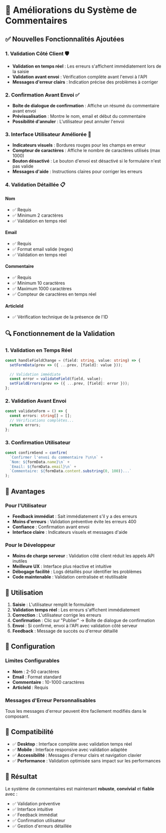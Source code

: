 # 🔧 Améliorations du Système de Commentaires

## ✅ Nouvelles Fonctionnalités Ajoutées

### 1. **Validation Côté Client** 🛡️
- **Validation en temps réel** : Les erreurs s'affichent immédiatement lors de la saisie
- **Validation avant envoi** : Vérification complète avant l'envoi à l'API
- **Messages d'erreur clairs** : Indication précise des problèmes à corriger

### 2. **Confirmation Avant Envoi** ✅
- **Boîte de dialogue de confirmation** : Affiche un résumé du commentaire avant envoi
- **Prévisualisation** : Montre le nom, email et début du commentaire
- **Possibilité d'annuler** : L'utilisateur peut annuler l'envoi

### 3. **Interface Utilisateur Améliorée** 🎨
- **Indicateurs visuels** : Bordures rouges pour les champs en erreur
- **Compteur de caractères** : Affiche le nombre de caractères utilisés (max 1000)
- **Bouton désactivé** : Le bouton d'envoi est désactivé si le formulaire n'est pas valide
- **Messages d'aide** : Instructions claires pour corriger les erreurs

### 4. **Validation Détaillée** 📋

#### Nom
- ✅ Requis
- ✅ Minimum 2 caractères
- ✅ Validation en temps réel

#### Email
- ✅ Requis
- ✅ Format email valide (regex)
- ✅ Validation en temps réel

#### Commentaire
- ✅ Requis
- ✅ Minimum 10 caractères
- ✅ Maximum 1000 caractères
- ✅ Compteur de caractères en temps réel

#### ArticleId
- ✅ Vérification technique de la présence de l'ID

## 🔍 Fonctionnement de la Validation

### 1. **Validation en Temps Réel**
```typescript
const handleFieldChange = (field: string, value: string) => {
  setFormData(prev => ({ ...prev, [field]: value }));
  
  // Validation immédiate
  const error = validateField(field, value);
  setFieldErrors(prev => ({ ...prev, [field]: error }));
};
```

### 2. **Validation Avant Envoi**
```typescript
const validateForm = () => {
  const errors: string[] = [];
  // Vérifications complètes...
  return errors;
};
```

### 3. **Confirmation Utilisateur**
```typescript
const confirmSend = confirm(
  `Confirmer l'envoi du commentaire ?\n\n` +
  `Nom: ${formData.name}\n` +
  `Email: ${formData.email}\n` +
  `Commentaire: ${formData.content.substring(0, 100)}...`
);
```

## 🎯 Avantages

### Pour l'Utilisateur
- **Feedback immédiat** : Sait immédiatement s'il y a des erreurs
- **Moins d'erreurs** : Validation préventive évite les erreurs 400
- **Confiance** : Confirmation avant envoi
- **Interface claire** : Indicateurs visuels et messages d'aide

### Pour le Développeur
- **Moins de charge serveur** : Validation côté client réduit les appels API inutiles
- **Meilleure UX** : Interface plus réactive et intuitive
- **Débogage facilité** : Logs détaillés pour identifier les problèmes
- **Code maintenable** : Validation centralisée et réutilisable

## 🚀 Utilisation

1. **Saisie** : L'utilisateur remplit le formulaire
2. **Validation temps réel** : Les erreurs s'affichent immédiatement
3. **Correction** : L'utilisateur corrige les erreurs
4. **Confirmation** : Clic sur "Publier" → Boîte de dialogue de confirmation
5. **Envoi** : Si confirmé, envoi à l'API avec validation côté serveur
6. **Feedback** : Message de succès ou d'erreur détaillé

## 🔧 Configuration

### Limites Configurables
- **Nom** : 2-50 caractères
- **Email** : Format standard
- **Commentaire** : 10-1000 caractères
- **ArticleId** : Requis

### Messages d'Erreur Personnalisables
Tous les messages d'erreur peuvent être facilement modifiés dans le composant.

## 📱 Compatibilité

- ✅ **Desktop** : Interface complète avec validation temps réel
- ✅ **Mobile** : Interface responsive avec validation adaptée
- ✅ **Accessibilité** : Messages d'erreur clairs et navigation clavier
- ✅ **Performance** : Validation optimisée sans impact sur les performances

## 🎉 Résultat

Le système de commentaires est maintenant **robuste**, **convivial** et **fiable** avec :
- ✅ Validation préventive
- ✅ Interface intuitive
- ✅ Feedback immédiat
- ✅ Confirmation utilisateur
- ✅ Gestion d'erreurs détaillée
